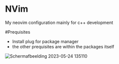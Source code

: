 # NVim
My neovim configuration mainly for c++ development

#Prequisites

- Install plug for package manager
- the other prequisites are within the packages itself



![Schermafbeelding 2023-05-24 135110](https://github.com/thehilmisu/NVim/assets/816458/34ad5e36-21a3-4d38-a8dd-3dad44a7f49a)
